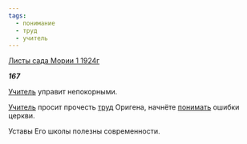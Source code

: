 ```yaml
---
tags:
  - понимание
  - труд
  - учитель
---
```

[Листы сада Мории 1 1924г](https://127.0.0.1:4002/agni/1924)

___167___

[Учитель](../../../tags/#учитель) управит непокорными.   

[Учитель](../../../tags/#учитель) просит прочесть [труд](../../../tags/#труд) Оригена, начнёте [понимать](../../../tags/#понимание) ошибки церкви.   

Уставы Его школы полезны современности.   

